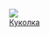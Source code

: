 ![](/books/love_erotica/Лесли%20Пирс/Куколка.jpg)  
[Куколка](/books/love_erotica/Лесли%20Пирс/Куколка)